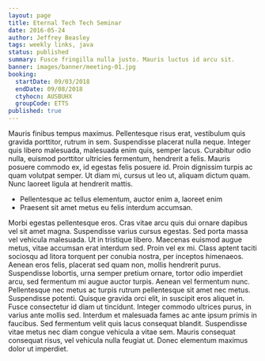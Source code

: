 ```yaml
---
layout: page
title: Eternal Tech Tech Seminar
date: 2016-05-24
author: Jeffrey Beasley
tags: weekly links, java
status: published
summary: Fusce fringilla nulla justo. Mauris luctus id arcu sit.
banner: images/banner/meeting-01.jpg
booking:
  startDate: 09/03/2018
  endDate: 09/08/2018
  ctyhocn: AUSBUHX
  groupCode: ETTS
published: true
---
```

Mauris finibus tempus maximus. Pellentesque risus erat, vestibulum quis gravida porttitor, rutrum in sem. Suspendisse placerat nulla neque. Integer quis libero malesuada, malesuada enim quis, semper lacus. Curabitur odio nulla, euismod porttitor ultricies fermentum, hendrerit a felis. Mauris posuere commodo ex, id egestas felis posuere id. Proin dignissim turpis ac quam volutpat semper. Ut diam mi, cursus ut leo ut, aliquam dictum quam. Nunc laoreet ligula at hendrerit mattis.

* Pellentesque ac tellus elementum, auctor enim a, laoreet enim
* Praesent sit amet metus eu felis interdum accumsan.

Morbi egestas pellentesque eros. Cras vitae arcu quis dui ornare dapibus vel sit amet magna. Suspendisse varius cursus egestas. Sed porta massa vel vehicula malesuada. Ut in tristique libero. Maecenas euismod augue metus, vitae accumsan erat interdum sed. Proin vel ex mi. Class aptent taciti sociosqu ad litora torquent per conubia nostra, per inceptos himenaeos. Aenean eros felis, placerat sed quam non, mollis hendrerit purus. Suspendisse lobortis, urna semper pretium ornare, tortor odio imperdiet arcu, sed fermentum mi augue auctor turpis. Aenean vel fermentum nunc. Pellentesque nec metus ac turpis rutrum pellentesque sit amet nec metus. Suspendisse potenti.
Quisque gravida orci elit, in suscipit eros aliquet in. Fusce consectetur id diam ut tincidunt. Integer commodo ultrices purus, in varius ante mollis sed. Interdum et malesuada fames ac ante ipsum primis in faucibus. Sed fermentum velit quis lacus consequat blandit. Suspendisse vitae metus nec diam congue vehicula a vitae sem. Mauris consequat consequat risus, vel vehicula nulla feugiat ut. Donec elementum maximus dolor ut imperdiet.
